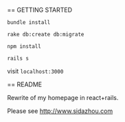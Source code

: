 == GETTING STARTED

`bundle install`

`rake db:create db:migrate`

`npm install`

`rails s`

visit `localhost:3000`


== README

Rewrite of my homepage in react+rails.

Please see http://www.sidazhou.com
